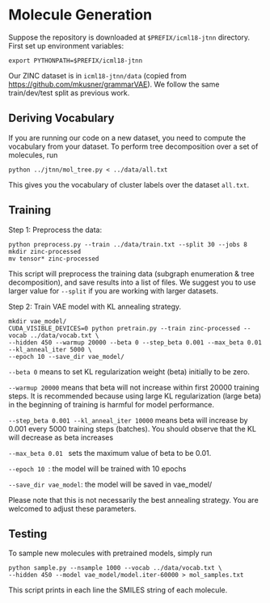 # Molecule Generation
Suppose the repository is downloaded at `$PREFIX/icml18-jtnn` directory. First set up environment variables:
```
export PYTHONPATH=$PREFIX/icml18-jtnn
```
Our ZINC dataset is in `icml18-jtnn/data` (copied from https://github.com/mkusner/grammarVAE). 
We follow the same train/dev/test split as previous work. 

## Deriving Vocabulary 
If you are running our code on a new dataset, you need to compute the vocabulary from your dataset.
To perform tree decomposition over a set of molecules, run
```
python ../jtnn/mol_tree.py < ../data/all.txt
```
This gives you the vocabulary of cluster labels over the dataset `all.txt`. 

## Training
Step 1: Preprocess the data:
```
python preprocess.py --train ../data/train.txt --split 30 --jobs 8 
mkdir zinc-processed
mv tensor* zinc-processed
```
This script will preprocess the training data (subgraph enumeration & tree decomposition), and save results into a list of files. We suggest you to use larger value for `--split` if you are working with larger datasets.

Step 2: Train VAE model with KL annealing strategy. 
```
mkdir vae_model/
CUDA_VISIBLE_DEVICES=0 python pretrain.py --train zinc-processed --vocab ../data/vocab.txt \
--hidden 450 --warmup 20000 --beta 0 --step_beta 0.001 --max_beta 0.01 --kl_anneal_iter 5000 \
--epoch 10 --save_dir vae_model/
```

`--beta 0` means to set KL regularization weight (beta) initially to be zero.

`--warmup 20000` means that beta will not increase within first 20000 training steps. It is recommended because using large KL regularization (large beta) in the beginning of training is harmful for model performance.

`--step_beta 0.001 --kl_anneal_iter 10000` means beta will increase by 0.001 every 5000 training steps (batches). You should observe that the KL will decrease as beta increases

`--max_beta 0.01 ` sets the maximum value of beta to be 0.01. 

`--epoch 10 `: the model will be trained with 10 epochs

`--save_dir vae_model`: the model will be saved in vae_model/

Please note that this is not necessarily the best annealing strategy. You are welcomed to adjust these parameters.

## Testing
To sample new molecules with pretrained models, simply run
```
python sample.py --nsample 1000 --vocab ../data/vocab.txt \
--hidden 450 --model vae_model/model.iter-60000 > mol_samples.txt
```
This script prints in each line the SMILES string of each molecule. 

